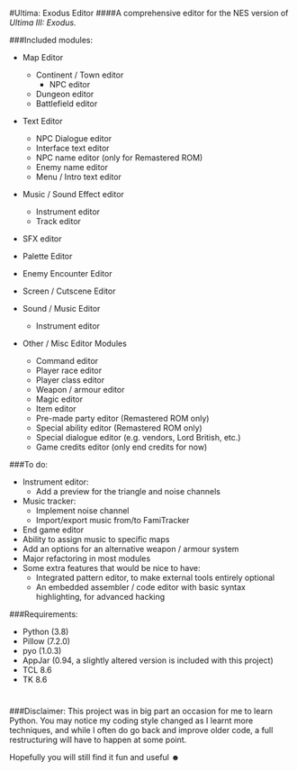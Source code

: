 #Ultima: Exodus Editor
####A comprehensive editor for the NES version of *Ultima III: Exodus.*

###Included modules:
- Map Editor
    - Continent / Town editor
      - NPC editor
    - Dungeon editor
    - Battlefield editor
    
- Text Editor
    - NPC Dialogue editor
    - Interface text editor
    - NPC name editor (only for Remastered ROM)
    - Enemy name editor
    - Menu / Intro text editor

- Music / Sound Effect editor
  - Instrument editor
  - Track editor
- SFX editor
  
- Palette Editor
- Enemy Encounter Editor
- Screen / Cutscene Editor
- Sound / Music Editor
    - Instrument editor
    
- Other / Misc Editor Modules
    - Command editor
    - Player race editor
    - Player class editor
    - Weapon / armour editor
    - Magic editor
    - Item editor
    - Pre-made party editor (Remastered ROM only)
    - Special ability editor (Remastered ROM only)
    - Special dialogue editor (e.g. vendors, Lord British, etc.)
    - Game credits editor (only end credits for now)
  
###To do:
- Instrument editor:
  - Add a preview for the triangle and noise channels
- Music tracker:
  - Implement noise channel
  - Import/export music from/to FamiTracker
- End game editor
- Ability to assign music to specific maps
- Add an options for an alternative weapon / armour system
- Major refactoring in most modules
- Some extra features that would be nice to have:
    - Integrated pattern editor, to make external tools entirely optional
    - An embedded assembler / code editor with basic syntax highlighting, for advanced hacking 

###Requirements:
- Python (3.8)
- Pillow (7.2.0)
- pyo (1.0.3)
- AppJar (0.94, a slightly altered version is included with this project)
- TCL 8.6
- TK 8.6

#
###Disclaimer:
This project was in big part an occasion for me to learn Python. You may notice my coding style changed as I learnt more
techniques,
and while I often do go back and improve older code, a full restructuring will have to happen at some point.

Hopefully you will still find it fun and useful ☻
